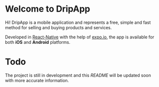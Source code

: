 # Welcome to DripApp

Hi! DripApp is a mobile application and represents a free, simple and fast method for selling and buying products and services.

Developed  in [React-Native](https://reactnative.dev/) with the help of [expo.io](expo.io), the app is available for both **iOS** and **Android** platforms.

# Todo

The project is still in development and this *README* will be updated soon with more accurate information.
